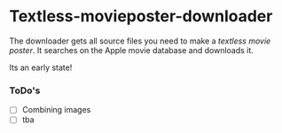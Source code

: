 # Textless-movieposter-downloader
The downloader gets all source files you need to make a *textless movie poster*. It searches on the Apple movie database and downloads it.

Its an early state!

### ToDo's

* [ ] Combining images
* [ ] tba
